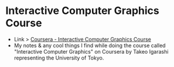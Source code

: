 # Interactive Computer Graphics Course
- Link > [Coursera - Interactive Computer Graphics Course](https://www.coursera.org/learn/interactive-computer-graphics/)  
- My notes &amp; any cool things I find while doing the course called "Interactive Computer Graphics" on Coursera by Takeo Igarashi representing the University of Tokyo.
